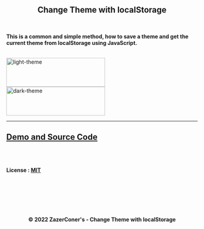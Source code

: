 <h2 align="center">Change Theme with localStorage</h2>

<br>

**This is a common and simple method, how to save a theme and get the current theme from localStorage using JavaScript.**

<br>

<img align="center" src="https://i.imgur.com/x9H4sD9.png" width="260px" height="76px" alt="light-theme">

<img align="center" src="https://i.imgur.com/Hy870OT.png" width="260px" height="76px" alt="dark-theme">

<hr>

## [Demo and Source Code](https://zazerconer.github.io/Change-Theme-with-localStorage)

<br><br>

**License : [MIT](https://github.com/ZazerConer/Change-Theme-with-localStorage/blob/main/LICENSE)**

<br><br><br><br><br>

<div align="center"><b>© 2022 ZazerConer's - Change Theme with localStorage</b></div>
